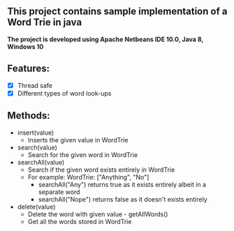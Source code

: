 ## This project contains sample implementation of a Word Trie in java
**The project is developed using Apache Netbeans IDE 10.0, Java 8, Windows 10**

## Features:
   - [X] Thread safe
   - [X] Different types of word look-ups

## Methods:
   - insert(value)
     * Inserts the given value in WordTrie
   - search(value)
     * Search for the given word in WordTrie
   - searchAll(value)
     * Search if the given word exists entirely in WordTrie 
     * For example: WordTrie: ["Anything", "No"]
       * searchAll("Any")  returns true as it exists entirely albeit in a separate word
       * searchAll("Nope") returns false as it doesn't exists entirely
   - delete(value)
     * Delete the word with given value
    - getAllWords()
     * Get all the words stored in WordTrie
    

    